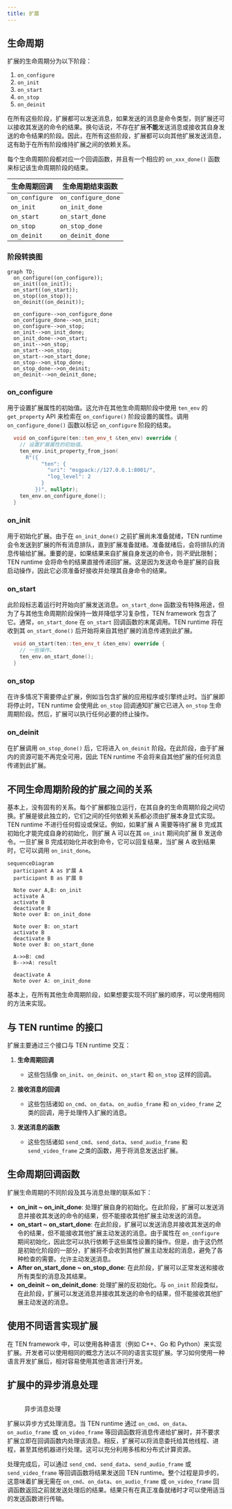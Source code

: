 ```yaml
---
title: 扩展
---
```


## 生命周期

扩展的生命周期分为以下阶段：

1. `on_configure`
2. `on_init`
3. `on_start`
4. `on_stop`
5. `on_deinit`

在所有这些阶段，扩展都可以发送消息，如果发送的消息是命令类型，则扩展还可以接收其发送的命令的结果。换句话说，不存在扩展**不能**发送消息或接收其自身发送的命令结果的阶段。因此，在所有这些阶段，扩展都可以向其他扩展发送消息，这有助于在所有阶段维持扩展之间的依赖关系。

每个生命周期阶段都对应一个回调函数，并且有一个相应的 `on_xxx_done()` 函数来标记该生命周期阶段的结束。

| 生命周期回调   | 生命周期结束函数    |
| -------------- | ------------------- |
| `on_configure` | `on_configure_done` |
| `on_init`      | `on_init_done`      |
| `on_start`     | `on_start_done`     |
| `on_stop`      | `on_stop_done`      |
| `on_deinit`    | `on_deinit_done`    |

### 阶段转换图

```mermaid
graph TD;
  on_configure((on_configure));
  on_init((on_init));
  on_start((on_start));
  on_stop((on_stop));
  on_deinit((on_deinit));

  on_configure-->on_configure_done
  on_configure_done-->on_init;
  on_configure-->on_stop;
  on_init-->on_init_done;
  on_init_done-->on_start;
  on_init-->on_stop;
  on_start-->on_stop;
  on_start-->on_start_done;
  on_stop-->on_stop_done;
  on_stop_done-->on_deinit;
  on_deinit-->on_deinit_done;
```

### on_configure

用于设置扩展属性的初始值。这允许在其他生命周期阶段中使用 `ten_env` 的 `get_property` API 来检索在 `on_configure()` 阶段设置的属性。调用 `on_configure_done()` 函数以标记 `on_configure` 阶段的结束。

```c++
  void on_configure(ten::ten_env_t &ten_env) override {
    // 设置扩展属性的初始值。
    ten_env.init_property_from_json(
      R"({
           "ten": {
             "uri": "msgpack://127.0.0.1:8001/",
             "log_level": 2
           }
         })", nullptr);
    ten_env.on_configure_done();
  }
```

### on_init

用于初始化扩展。由于在 `on_init_done()` 之前扩展尚未准备就绪，TEN runtime 会令发送到扩展的所有消息排队，直到扩展准备就绪。准备就绪后，会将排队的消息传输给扩展。重要的是，如果结果来自扩展自身发送的命令，则*不受*此限制；TEN runtime 会将命令的结果直接传递回扩展。这是因为发送命令是扩展的自我启动操作，因此它必须准备好接收并处理其自身命令的结果。

### on_start

此阶段标志着运行时开始向扩展发送消息。`on_start_done` 函数没有特殊用途，但为了与其他生命周期阶段保持一致并降低学习复杂性，TEN framework 包含了它。通常，`on_start_done` 在 `on_start` 回调函数的末尾调用。TEN runtime 将在收到其 `on_start_done()` 后开始将来自其他扩展的消息传递到此扩展。

```c++
  void on_start(ten::ten_env_t &ten_env) override {
    // 一些操作。
    ten_env.on_start_done();
  }
```

### on_stop

在许多情况下需要停止扩展，例如当包含扩展的应用程序或引擎终止时。当扩展即将停止时，TEN runtime 会使用此 `on_stop` 回调通知扩展它已进入 `on_stop` 生命周期阶段。然后，扩展可以执行任何必要的终止操作。

### on_deinit

在扩展调用 `on_stop_done()` 后，它将进入 `on_deinit` 阶段。在此阶段，由于扩展内的资源可能不再完全可用，因此 TEN runtime 不会将来自其他扩展的任何消息传递到此扩展。

## 不同生命周期阶段的扩展之间的关系

基本上，没有固有的关系。每个扩展都独立运行，在其自身的生命周期阶段之间切换。扩展是彼此独立的，它们之间的任何依赖关系都必须由扩展本身显式实现。TEN runtime 不进行任何假设或保证。例如，如果扩展 A 需要等待扩展 B 完成其初始化才能完成自身的初始化，则扩展 A 可以在其 `on_init` 期间向扩展 B 发送命令。一旦扩展 B 完成初始化并收到命令，它可以回复结果，当扩展 A 收到结果时，它可以调用 `on_init_done`。

```mermaid
sequenceDiagram
  participant A as 扩展 A
  participant B as 扩展 B

  Note over A,B: on_init
  activate A
  activate B
  deactivate B
  Note over B: on_init_done

  Note over B: on_start
  activate B
  deactivate B
  Note over B: on_start_done

  A->>B: cmd
  B-->>A: result

  deactivate A
  Note over A: on_init_done
```

基本上，在所有其他生命周期阶段，如果想要实现不同扩展的顺序，可以使用相同的方法来实现。

## 与 TEN runtime 的接口

扩展主要通过三个接口与 TEN runtime 交互：

1. **生命周期回调**

   - 这些包括像 `on_init`、`on_deinit`、`on_start` 和 `on_stop` 这样的回调。

2. **接收消息的回调**

   - 这些包括诸如 `on_cmd`、`on_data`、`on_audio_frame` 和 `on_video_frame` 之类的回调，用于处理传入扩展的消息。

3. **发送消息的函数**

   - 这些包括诸如 `send_cmd`、`send_data`、`send_audio_frame` 和 `send_video_frame` 之类的函数，用于将消息发送出扩展。

## 生命周期回调函数

扩展生命周期的不同阶段及其与消息处理的联系如下：

- **on_init ~ on_init_done**: 处理扩展自身的初始化。在此阶段，扩展可以发送消息并接收其发送的命令的结果，但不能接收其他扩展主动发送的消息。
- **on_start ~ on_start_done**: 在此阶段，扩展可以发送消息并接收其发送的命令的结果，但不能接收其他扩展主动发送的消息。由于属性在 `on_configure` 期间初始化，因此您可以执行依赖于这些属性设置的操作。但是，由于这仍然是初始化阶段的一部分，扩展将不会收到其他扩展主动发起的消息，避免了各种检查的需要。允许主动发送消息。
- **After on_start_done ~ on_stop_done**: 在此阶段，扩展可以正常发送和接收所有类型的消息及其结果。
- **on_deinit ~ on_deinit_done**: 处理扩展的反初始化。与 `on_init` 阶段类似，在此阶段，扩展可以发送消息并接收其发送的命令的结果，但不能接收其他扩展主动发送的消息。

## 使用不同语言实现扩展

在 TEN framework 中，可以使用各种语言（例如 C++、Go 和 Python）来实现扩展。开发者可以使用相同的概念方法以不同的语言实现扩展。学习如何使用一种语言开发扩展后，相对容易使用其他语言进行开发。

## 扩展中的异步消息处理

<figure><img src="../../..https://ten-framework-assets.s3.amazonaws.com/doc-assets/asynchronous_message_processing.png" alt=""><figcaption><p>异步消息处理</p></figcaption></figure>

扩展以异步方式处理消息。当 TEN runtime 通过 `on_cmd`、`on_data`、`on_audio_frame` 或 `on_video_frame` 等回调函数将消息传递给扩展时，并不要求扩展立即在回调函数内处理该消息。相反，扩展可以将消息委托给其他线程、进程，甚至其他机器进行处理。这可以充分利用多核和分布式计算资源。

处理完成后，可以通过 `send_cmd`、`send_data`、`send_audio_frame` 或 `send_video_frame` 等回调函数将结果发送回 TEN runtime。整个过程是异步的，这意味着扩展无需在 `on_cmd`、`on_data`、`on_audio_frame` 或 `on_video_frame` 回调函数返回之前就发送处理后的结果。结果只有在真正准备就绪时才可以使用适当的发送函数进行传输。
